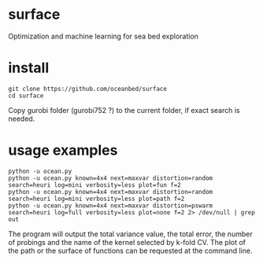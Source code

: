 # surface
Optimization and machine learning for sea bed exploration

# install
```
git clone https://github.com/oceanbed/surface
cd surface
```
Copy gurobi folder (gurobi752 ?) to the current folder, if exact search is needed.

# usage examples
```
python -u ocean.py
python -u ocean.py known=4x4 next=maxvar distortion=random search=heuri log=mini verbosity=less plot=fun f=2
python -u ocean.py known=4x4 next=maxvar distortion=random search=heuri log=mini verbosity=less plot=path f=2
python -u ocean.py known=4x4 next=maxvar distortion=pswarm search=heuri log=full verbosity=less plot=none f=2 2> /dev/null | grep out
```
The program will output the total variance value, the total error, the number of probings and the name of the kernel selected by k-fold CV. The plot of the path or the surface of functions can be requested at the command line.
